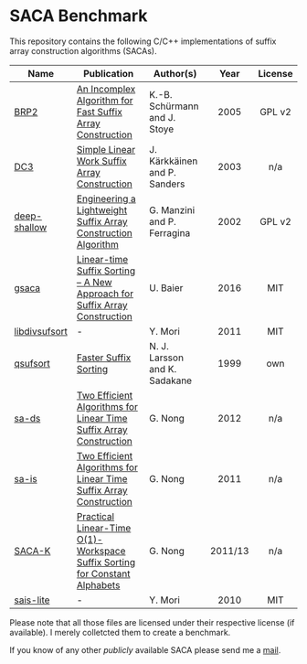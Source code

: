 # SACA Benchmark
This repository contains the following C/C++ implementations of suffix array construction algorithms (SACAs).

| Name          | Publication   | Author(s) | Year | License |
| ------------- | ------------- | --------- | :--: | :-----: |
| [BRP2](BPR2) |[An Incomplex Algorithm for Fast Suffix Array Construction](https://www.techfak.uni-bielefeld.de/~stoye/dropbox/alenex2005final.pdf) | K.-B. Schürmann and J. Stoye | 2005 | GPL v2 |
| [DC3](DC3) | [Simple Linear Work Suffix Array Construction](https://www.cs.helsinki.fi/u/tpkarkka/publications/icalp03.pdf) |J. Kärkkäinen and P. Sanders   | 2003| n/a |
| [deep-shallow](deep-shallow) | [Engineering a Lightweight Suffix Array Construction Algorithm](https://link.springer.com/article/10.1007%2Fs00453-004-1094-1?LI=true)| G. Manzini and P. Ferragina | 2002 | GPL v2 |
| [gsaca](gsaca) |[Linear-time Suffix Sorting – A New Approach for Suffix Array Construction](http://drops.dagstuhl.de/opus/volltexte/2016/6069/pdf/LIPIcs-CPM-2016-23.pdf) | U. Baier| 2016 | MIT |
| [libdivsufsort](libdivsufsort) | - | Y. Mori | 2011 | MIT |
| [qsufsort](qsufsort) | [Faster Suffix Sorting](https://pdfs.semanticscholar.org/7a84/e0577e51c42aabbf572b7a344f64738a6ea9.pdf) | N. J. Larsson and K. Sadakane | 1999 | own |
| [sa-ds](sa-ds) | [Two Efficient Algorithms for Linear Time Suffix Array Construction](https://storage.googleapis.com/google-code-archive-downloads/v2/code.google.com/ge-nong/Two%20Efficient%20Algorithms%20for%20Linear%20Time%20Suffix%20Array%20Construction.pdf) | G. Nong | 2012 | n/a |
| [sa-is](sa-is) | [Two Efficient Algorithms for Linear Time Suffix Array Construction](https://storage.googleapis.com/google-code-archive-downloads/v2/code.google.com/ge-nong/Two%20Efficient%20Algorithms%20for%20Linear%20Time%20Suffix%20Array%20Construction.pdf) | G. Nong | 2011 | n/a |
| [SACA-K](saca-k) |[Practical Linear-Time O(1)-Workspace Suffix Sorting for Constant Alphabets](https://storage.googleapis.com/google-code-archive-downloads/v2/code.google.com/ge-nong/saca-k-tois.pdf)|G. Nong|2011/13| n/a |
| [sais-lite](sais-lite) | - | Y. Mori | 2010 | MIT |

Please note that all those files are licensed under their respective license (if available).
I merely colletcted them to create a benchmark.

If you know of any other *publicly* available SACA please send me a [mail](mailto:florian.kurpicz@tu-dortmund.de).
